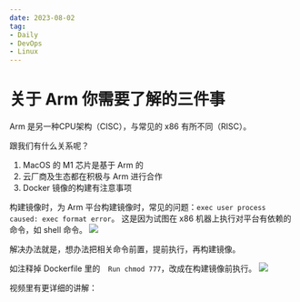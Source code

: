 ```yaml
---
date: 2023-08-02
tag:
- Daily
- DevOps
- Linux
---
```

# 关于 Arm 你需要了解的三件事

Arm 是另一种CPU架构（CISC），与常见的 x86 有所不同（RISC）。

跟我们有什么关系呢？
1. MacOS 的 M1 芯片是基于 Arm 的
2. 云厂商及生态都在积极与 Arm 进行合作
3. Docker 镜像的构建有注意事项

构建镜像时，为 Arm 平台构建镜像时，常见的问题：`exec user process caused: exec format error`。
这是因为试图在 x86 机器上执行对平台有依赖的命令，如 shell 命令。
![](https://raw.gitmirror.com/levy9527/image-holder/main/md-image-kit/1690980143888-a9ffdab2-8be1-4463-84ef-d83be1c6d6c5.png)

解决办法就是，想办法把相关命令前置，提前执行，再构建镜像。

如注释掉 Dockerfile 里的　`Run chmod 777`，改成在构建镜像前执行。
![](https://raw.gitmirror.com/levy9527/image-holder/main/md-image-kit/2023-12-17-zfOoTC.png)

视频里有更详细的讲解：
<BiliBili bvid="BV1Eu4y1m75X" />
